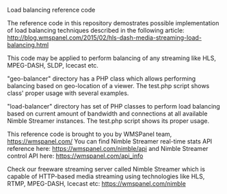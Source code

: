 Load balancing reference code

The reference code in this repository demostrates possible implementation of load balancing techniques described in the following article: http://blog.wmspanel.com/2015/02/hls-dash-media-streaming-load-balancing.html

This code may be applied to perform balancing of any streaming like HLS, MPEG-DASH, SLDP, Icecast etc.

"geo-balancer" directory has a PHP class which allows performing balancing based on geo-location of a viewer. The test.php script shows class' proper usage with several examples.

"load-balancer" directory has set of PHP classes to perform load balancing based on current amount of bandwidth and connections at all available Nimble Streamer instances. The test.php script shows its proper usage.

This reference code is brought to you by WMSPanel team, https://wmspanel.com/ You can find Nimble Streamer real-time stats API reference here: https://wmspanel.com/nimble/api and Nimble Streamer control API here: https://wmspanel.com/api_info

Check our freeware streaming server called Nimble Streamer which is capable of HTTP-based media streaming using technologies like HLS, RTMP, MPEG-DASH, Icecast etc: https://wmspanel.com/nimble
